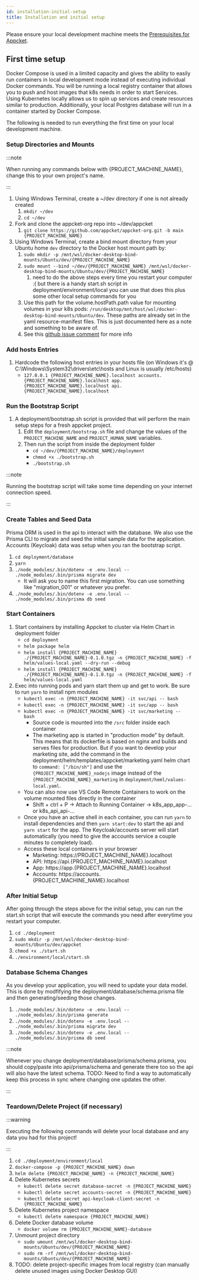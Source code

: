 ```yaml
---
id: installation-initial-setup
title: Installation and initial setup
---
```


Please ensure your local development machine meets the [Prerequisites for Appcket](./prerequisites).

## First time setup

Docker Compose is used in a limited capacity and gives the ability to easily run containers in local development mode instead of executing individual Docker commands.
You will be running a local registry container that allows you to push and host images that k8s needs in order to start Services.
Using Kubernetes locally allows us to spin up services and create resources similar to production. Additionally, your local Postgres database will run in a container started by Docker Compose.

The following is needed to run everything the first time on your local development machine.

### Setup Directories and Mounts

:::note

When running any commands below with {PROJECT_MACHINE_NAME}, change this to your own project's name.

:::

1. Using Windows Terminal, create a ~/dev directory if one is not already created
    1. `mkdir ~/dev`
    1. `cd ~/dev`
1. Fork and clone the appcket-org repo into ~/dev/appcket
    1. `git clone https://github.com/appcket/appcket-org.git -b main {PROJECT_MACHINE_NAME}`
1. Using Windows Terminal, create a bind mount directory from your Ubuntu home `dev` directory to the Docker host mount path by:
    1. `sudo mkdir -p /mnt/wsl/docker-desktop-bind-mounts/Ubuntu/dev/{PROJECT_MACHINE_NAME}`
    1. `sudo mount --bind ~/dev/{PROJECT_MACHINE_NAME} /mnt/wsl/docker-desktop-bind-mounts/Ubuntu/dev/{PROJECT_MACHINE_NAME}`
        1. need to do the above steps every time you restart your computer :( but there is a handy start.sh script in deployment/environment/local you can use that does this plus some other local setup commands for you
    1. Use this path for the volume.hostPath.path value for mounting volumes in your k8s pods: `/run/desktop/mnt/host/wsl/docker-desktop-bind-mounts/Ubuntu/dev`. These paths are already set in the yaml resource-manifest files. This is just documented here as a note and something to be aware of.
    1. See this [github issue comment](https://github.com/docker/for-win/issues/7023#issuecomment-640142404) for more info

### Add hosts Entries

1. Hardcode the following host entries in your hosts file (on Windows it's @ C:\Windows\System32\drivers\etc\hosts and Linux is usually /etc/hosts)
    * `127.0.0.1 {PROJECT_MACHINE_NAME}.localhost accounts.{PROJECT_MACHINE_NAME}.localhost app.{PROJECT_MACHINE_NAME}.localhost api.{PROJECT_MACHINE_NAME}.localhost`

### Run the Bootstrap Script

1. A deployment/bootstrap.sh script is provided that will perform the main setup steps for a fresh appcket project.
    1. Edit the `deployment/bootstrap.sh` file and change the values of the `PROJECT_MACHINE_NAME` and `PROJECT_HUMAN_NAME` variables.
    1. Then run the script from inside the deployment folder
        * `cd ~/dev/{PROJECT_MACHINE_NAME}/deployment`
        * `chmod +x ./bootstrap.sh`
        * `./bootstrap.sh`

:::note

Running the bootstrap script will take some time depending on your internet connection speed.

:::

### Create Tables and Seed Data

Prisma ORM is used in the api to interact with the database. We also use the Prisma CLI to migrate and seed the initial sample data for the application. Accounts (Keycloak) data was setup when you ran the bootstrap script.

1. `cd deployment/database`
1. `yarn`
1. `./node_modules/.bin/dotenv -e .env.local -- ./node_modules/.bin/prisma migrate dev`
    * It will ask you to name this first migration. You can use something like "migration_001" or whatever you prefer.
1. `./node_modules/.bin/dotenv -e .env.local -- ./node_modules/.bin/prisma db seed`

### Start Containers

1. Start containers by installing Appcket to cluster via Helm Chart in deployment folder
    * `cd deployment`
    * `helm package helm`
    * `helm install {PROJECT_MACHINE_NAME} ./{PROJECT_MACHINE_NAME}-0.1.0.tgz -n {PROJECT_MACHINE_NAME} -f helm/values-local.yaml --dry-run --debug`
    * `helm install {PROJECT_MACHINE_NAME} ./{PROJECT_MACHINE_NAME}-0.1.0.tgz -n {PROJECT_MACHINE_NAME} -f helm/values-local.yaml`
1. Exec into running pods and yarn start them up and get to work. Be sure to run `yarn` to install npm modules
    * `kubectl exec -n {PROJECT_MACHINE_NAME} -it svc/api -- bash`
    * `kubectl exec -n {PROJECT_MACHINE_NAME} -it svc/app -- bash`
    * `kubectl exec -n {PROJECT_MACHINE_NAME} -it svc/marketing -- bash`
        * Source code is mounted into the `/src` folder inside each container
        * The marketing app is started in "production mode" by default. This means that its dockerfile is based on nginx and builds and serves files for production. But if you want to develop your marketing site, add the command in the deployment/helm/templates/appcket/marketing.yaml helm chart to `command: ["/bin/sh"]` and use the `{PROJECT_MACHINE_NAME}_nodejs` image instead of the `{PROJECT_MACHINE_NAME}_marketing` in `deployment/heml/values-local.yaml`.
    * You can also now use VS Code Remote Containers to work on the volume mounted files directly in the container
        * Shift + ctrl + P -> Attach to Running Container -> k8s_app_app-... or k8s_api_api-...
    * Once you have an active shell in each container, you can run `yarn` to install dependencies and then `yarn start:dev` to start the api and `yarn start` for the app. The Keycloak/accounts server will start automatically (you need to give the accounts service a couple minutes to completely load).
    * Access these local containers in your browser
        * Marketing: https://PROJECT_MACHINE_NAME}.localhost
        * API: https://api.{PROJECT_MACHINE_NAME}.localhost
        * App: https://app.{PROJECT_MACHINE_NAME}.localhost
        * Accounts: https://accounts.{PROJECT_MACHINE_NAME}.localhost

### After Initial Setup

After going through the steps above for the initial setup, you can run the start.sh script that will execute the commands you need after everytime you restart your computer.

1. `cd ./deployment`
1. `sudo mkdir -p /mnt/wsl/docker-desktop-bind-mounts/Ubuntu/dev/appcket`
1. `chmod +x ./start.sh`
1. `./environment/local/start.sh`


### Database Schema Changes

As you develop your application, you will need to update your data model. This is done by modfifying the deployment/database/schema.prisma file and then generating/seeding those changes.

1. `./node_modules/.bin/dotenv -e .env.local -- ./node_modules/.bin/prisma generate`
1. `./node_modules/.bin/dotenv -e .env.local -- ./node_modules/.bin/prisma migrate dev`
1. `./node_modules/.bin/dotenv -e .env.local -- ./node_modules/.bin/prisma db seed`

:::note

Whenever you change deployment/database/prisma/schema.prisma, you should copy/paste into api/prisma/schema and generate there too so the api will also have the latest schema. TODO: Need to find a way to automatically keep this process in sync where changing one updates the other.

:::

### Teardown/Delete Project (if necessary)

:::warning

Executing the following commands will delete your local database and any data you had for this project!

:::

1. `cd ./deployment/environment/local`
1. `docker-compose -p {PROJECT_MACHINE_NAME} down`
1. `helm delete {PROJECT_MACHINE_NAME} -n {PROJECT_MACHINE_NAME}`
1. Delete Kubernetes secrets
    * `kubectl delete secret database-secret -n {PROJECT_MACHINE_NAME}`
    * `kubectl delete secret accounts-secret -n {PROJECT_MACHINE_NAME}`
    * `kubectl delete secret api-keycloak-client-secret -n {PROJECT_MACHINE_NAME}`
1. Delete Kubernetes project namespace
    * `kubectl delete namespace {PROJECT_MACHINE_NAME}`
1. Delete Docker database volume
    * `docker volume rm {PROJECT_MACHINE_NAME}-database`
1. Unmount project directory
    * `sudo umount /mnt/wsl/docker-desktop-bind-mounts/Ubuntu/dev/{PROJECT_MACHINE_NAME}`
    * `sudo rm -rf /mnt/wsl/docker-desktop-bind-mounts/Ubuntu/dev/{PROJECT_MACHINE_NAME}`
1. TODO: delete project-specific images from local registry (can manually delete unused images using Docker Desktop GUI)
